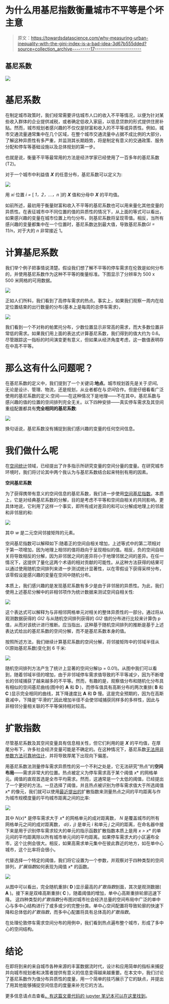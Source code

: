 # 为什么用基尼指数衡量城市不平等是个坏主意

> 原文：<https://towardsdatascience.com/why-measuring-urban-inequality-with-the-gini-index-is-a-bad-idea-3d67b555dded?source=collection_archive---------17----------------------->

## 基尼系数

![](img/1051bfe62403c112315eb6daad9e81ae.png)

# 基尼系数

在制定城市政策时，我们经常需要评估城市人口的收入不平等情况，以便为针对某些收入群体的企业提供减税，或者确定低收入家庭，以低息贷款的形式提供住房补贴。然而，城市规划者感兴趣的不仅仅是财富和收入的不平等或异质性。例如，城市交通流量通常集中在几个区域，在整个城市交通流量中占据不成比例的大部分，了解这种异质性有多严重，并监测其长期趋势，将是制定有意义的交通政策、服务分配和停车等基础设施以及总体规划的第一步。

也就是说，衡量不平等最常用的方法是经济学家已经使用了一百多年的基尼系数(T2)。

对于一个城市中利益值 ***X*** 的任意分布，基尼系数可以定义为:

![](img/b41ae3d7f03ec80872b91dbdad17b012.png)

用 *xi* 位置 *i =* [ *1，2，…，n* ]的 ***X*** 值和分母中 ***X*** 的平均值。

如前所述，最初用于衡量财富和收入不平等的基尼系数也可以用来量化其他变量的异质性。在表征城市中不同位置的值的异质性的情况下，从上面的等式可以看出，如果感兴趣的变量在城市位置上均匀分布，则基尼系数将呈现零值。相反，当所有感兴趣的变量都集中在一个位置时，基尼系数达到最大值，导致基尼系数*GI = 11/n*，对于大的 *n* 非常接近 1。

# 计算基尼系数

我们举个例子把事情说清楚。假设我们想了解不平等的停车需求在伦敦是如何分布的，并使用基尼系数作为这种不平等的衡量标准。下图显示了分辨率为 500 x 500 米网格的可用数据。

![](img/2f67243a2a02ab4066455d99d1efd8b4.png)

正如人们所料，我们看到了高停车需求的热点。事实上，如果我们观察一周内在给定位置结束的出行数量的分布(基本上是每周的总停车需求)，

![](img/84275e3b7b6db1c1e33b7dda32599fb1.png)

我们看到一个不对称的帕累托分布，少数位置显示非常高的需求，而大多数位置非常低的需求。如果我们用上面的表达式计算基尼系数，我们得到的值大约为 0.6。尽管跟踪这一指标的时间演变更有意义，但如果从经济角度考虑，这一数值表明存在中高不平等。

# 那么这有什么问题呢？

在基尼系数的定义中，我们提到了一个关键词:**地点**。城市规划首先是关于*空间*。无论是设计、管理、物流，还是规划，从业者都在与*空间*合作。但是仔细看看广泛使用的基尼系数的定义:空间——在这种情况下是地理——不在其中。基尼系数与感兴趣的值的位置的空间排列完全无关。以下四种安排——真实停车需求及其空间重组配置都具有**完全相同的基尼系数**:

![](img/f298ff4adeb9e0ccf6217f1a49cd566e.png)

换句话说，基尼系数没有捕捉到我们感兴趣的变量的任何空间信息。

# 我们做什么呢

在[空间统计](https://en.wikipedia.org/wiki/Spatial_analysis)领域，已经提出了许多指示所研究变量的空间分量的度量。在研究城市环境时，我们将讨论其中两个我认为与基尼系数结合起来特别有用的因素。

**空间基尼系数**

为了获得携带有意义的空间信息的基尼系数，我们进一步使用[空间基尼指数](https://www.researchgate.net/publication/233650148_A_spatial_decomposition_of_the_Gini_coefficient)。本质上，它是对经典基尼系数的分解，目的是考虑不平等和空间自相关的共同影响。更具体地说，它利用了这样一个事实，即所有成对差异的和可以分解成地理上的邻居和非邻居的和:

![](img/2ca40cfbd0413cc82746d8299b981970.png)

其中 *w* 是二元空间邻接矩阵的元素。

空间基尼指数可以解释如下:随着正的空间自相关增加，上述等式中的第二项相对于第一项增加，因为地理上相邻的值将趋向于呈现相似的值。相反，负的空间自相关将导致相反的分解，因为非邻居之间的差异将小于地理邻居之间的差异。在任一情况下，这提供了量化这两个术语的相对贡献的可能性。从这种方法获得的结果可以通过使用随机空间排列来进一步测试统计显著性，以在零假设下获得采样分布，该零假设是感兴趣的变量在空间中随机分布。

本质上，我们感兴趣的是发现基尼系数有多少是由于非邻居的异质性。为此，我们使用上述基尼分解中的非相邻项作为统计数据来测试空间自相关性:

![](img/f6b56286c2b4657bd3117aaad7f0fe82.png)

这个表达式可以解释为与非相邻网格单元对相关的整体异质性的一部分。通过将从观测数据获得的 *GI2* 与从随机空间排列获得的 *GI2* 值的分布进行比较来计算伪 p 值，从而对该统计进行推断。应当指出，这种基于随机空间排列的推断是基于上述表达式给出的基尼系数的空间分解，而不是基尼系数本身的值。

按照所述方法，我们继续计算基尼系数的空间分解，将邻接矩阵中的邻域半径从 0(原始基尼系数)变化到 6 千米:

![](img/879c60a79dfa20d63dba488d2e5ae449.png)

随机空间排列方法产生了统计上显著的空间分解(p = 0.01)。从图中我们可以看到，随着邻域半径的增加，由于非邻域停车需求值导致的不平等减少，因为不断增长的邻域捕获了越来越多的不平等。然而，有趣的是，观察值分布和随机化分布具有相似的空间基尼曲线(图中的 **A** 和 **D** )，而停车值具有高斯分布的两次重排( **B** 和 **C** )显示完全相同的曲线，其下降速度比 **A** 和 **D** 慢。这是完全预期的，因为在高斯衰减中，下降是“平滑的”,因此增加半径不会使邻域捕获同样多的多样性，因此与非相邻分量相关联的不平等保持相对较高。

# 扩散指数

尽管基尼系数及其空间变量具有信息相关性，但它们利用的是 ***X*** 的平均值，在厚尾分布下，许多社会经济变量可能是不确定的。在这种情况下，基尼系数[无法用非参数方法可靠地估计](https://papers.ssrn.com/sol3/papers.cfm?abstract_id=3005184)，并将导致厚尾下出现向下偏差。

用基尼系数法测量停车需求异质性的另一个不利之处是，它无法研究“热点”的**空间布局**——需求非常大的位置。热点被定义为停车需求高于某个阈值 *x** 的网格单元。阈值的直观首选是全市平均需求。然而，这通常是一个太低的阈值，已经提出了一个更好的方法。一旦选择了阈值，并且热点被识别为停车需求值大于所选阈值 *x** 的像元，我们就可以使用[最近提出的](https://arxiv.org/abs/1804.00855)扩散指数来测量热点之间的平均距离与作为城市规模度量的平均城市距离之间的比率:

![](img/bba7b8ce5e7b0c4b817e31b956e4c930.png)

其中 *N(x*)* 是停车需求大于 *x** 的网格单元的成对距离数， *N* 是覆盖城市的所有网格单元之间的成对距离数， *d(i，j)* 是单元 *i* 和单元 *j* 之间的距离，在命名器中接下来是用于识别停车需求较大的单元的指示函数扩散指数本质上是用 *x >* *x** 的单元间的平均距离除以所有城市单元间的平均距离。如果停车需求大的小区遍布全市，这个比例会很大。相反，如果高需求单元集中在彼此靠近的地方，如在单中心城市，这个比率将会很小。

代替选择一个特定的阈值，我们将它设置为一个参数，并观察对于四种类型的空间排列，*扩展指数*如何表现为阈值 *x** 的函数。

![](img/1514304543b9e3e1f033338a2de4eafd.png)

从图中可以看出，完全随机重排( **D** )显示最高的*扩散指数*剖面，其次是观测数据( **A** )。接下来是双峰高斯重排( **C** )，随着阈值的增加，单中心高斯重排轮廓迅速下降。
这四种类型的*扩散指数*分布图对城市社会经济总量的空间布局中广泛的单中心与多中心结构进行了或多或少的完整分类。单中心空间配置将导致轮廓的快速下降和总体低的*扩散指数*，而多中心配置将具有总体高的*扩散指数*。

在处理伦敦停车需求空间分布的用例中，我们看到热点遍布整个城市，形成了多中心的空间结构。

# 结论

在即将到来的来自城市各种来源的丰富数据流时代，设计和应用简单的指标来捕捉并向城市规划者和决策者提供有意义的信息变得越来越重要。在本文中，我们讨论了基尼系数作为值分布异质性的度量，用一个简单的技巧展示了它的缺点，并提出了用其他能够捕捉空间信息的度量来补充它的方法。

更多信息请点击查看[。有这篇文章代码的 jupyter 笔记本可以在这里找到](https://lexparsimon.github.io/)。